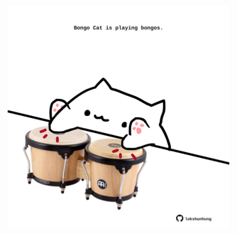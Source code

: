 <!-- built at 20/06/2022, 06:01:00 UTC -->
<p align="center">
  <img width="500" height="500" src="./ReadmeImage.svg">
</p>
